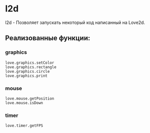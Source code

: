 # l2d
l2d - Позволяет запускать некоторый код написанный на Love2d.

## Реализованные функции:
### graphics
```
love.graphics.setColor
love.graphics.rectangle
love.graphics.circle
love.graphics.print
```

### mouse
```
love.mouse.getPosition
love.mouse.isDown
```

### timer
```
love.timer.getFPS
```
